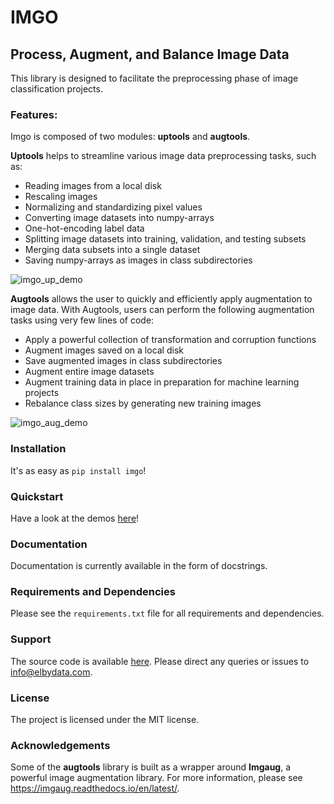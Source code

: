 # IMGO

## Process, Augment, and Balance Image Data

This library is designed to facilitate the preprocessing phase of image classification projects. 

### Features:

Imgo is composed of two modules: **uptools** and **augtools**.

**Uptools** helps to streamline various image data preprocessing tasks, such as:

 - Reading images from a local disk
 - Rescaling images
 - Normalizing and standardizing pixel values
 - Converting image datasets into numpy-arrays
 - One-hot-encoding label data
 - Splitting image datasets into training, validation, and testing subsets
 - Merging data subsets into a single dataset
 - Saving numpy-arrays as images in class subdirectories
 
![imgo_up_demo](aux/imgo_up_demo.jpg)
 
**Augtools** allows the user to quickly and efficiently apply augmentation to image data. With Augtools, users can perform the following augmentation tasks using very few lines of code:

 - Apply a powerful collection of transformation and corruption functions
 - Augment images saved on a local disk
 - Save augmented images in class subdirectories
 - Augment entire image datasets
 - Augment training data in place in preparation for machine learning projects
 - Rebalance class sizes by generating new training images

![imgo_aug_demo](aux/imgo_aug_demo.jpg)

### Installation

It's as easy as `pip install imgo`!

### Quickstart

Have a look at the demos [here](https://github.com/elbydata/imgo/tree/master/demos)!

### Documentation

Documentation is currently available in the form of docstrings.

### Requirements and Dependencies

Please see the `requirements.txt` file for all requirements and dependencies.
 
### Support

The source code is available [here](https://github.com/elbydata/imgo/tree/master/imgo).
Please direct any queries or issues to info@elbydata.com.

### License

The project is licensed under the MIT license.

### Acknowledgements

Some of the **augtools** library is built as a wrapper around **Imgaug**, a powerful image augmentation library. For more information, please see https://imgaug.readthedocs.io/en/latest/.